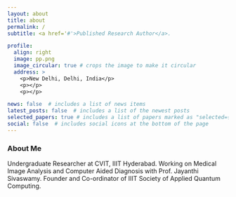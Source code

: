 ```yaml
---
layout: about
title: about
permalink: /
subtitle: <a href='#'>Published Research Author</a>. 

profile:
  align: right
  image: pp.png
  image_circular: true # crops the image to make it circular
  address: >
    <p>New Delhi, Delhi, India</p>
    <p></p>
    <p></p>

news: false  # includes a list of news items
latest_posts: false  # includes a list of the newest posts
selected_papers: true # includes a list of papers marked as "selected={false}"
social: false  # includes social icons at the bottom of the page
---
```

### About Me
Undergraduate Researcher at CVIT, IIIT Hyderabad. Working on Medical Image Analysis and Computer Aided Diagnosis with Prof. Jayanthi Sivaswamy.
Founder and Co-ordinator of IIIT Society of Applied Quantum Computing.
  

